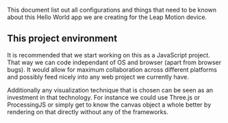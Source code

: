 This document list out all configurations and things that need to be known about this Hello World app we are creating for the Leap Motion device.

## This project environment

It is recommended that we start working on this as a JavaScript project. That way we can code independant of OS and browser (apart from browser bugs). It would allow for maximum collaboration across different platforms and possibly feed nicely into any web project we currently have. 

Additionally any visualization technique that is chosen can be seen as an investment in that technology. For instance we could use Three.js or ProcessingJS or simply get to know the canvas object a whole better by rendering on that directly without any of the frameworks.
